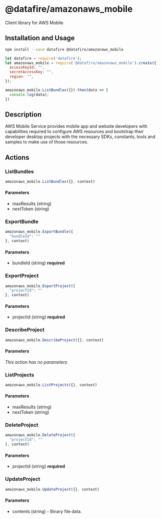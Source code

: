 # @datafire/amazonaws_mobile

Client library for AWS Mobile

## Installation and Usage
```bash
npm install --save datafire @datafire/amazonaws_mobile
```

```js
let datafire = require('datafire');
let amazonaws_mobile = require('@datafire/amazonaws_mobile').create({
  accessKeyId: "",
  secretAccessKey: "",
  region: "",
});

amazonaws_mobile.ListBundles({}).then(data => {
  console.log(data);
})
```

## Description
 AWS Mobile Service provides mobile app and website developers with capabilities required to configure AWS resources and bootstrap their developer desktop projects with the necessary SDKs, constants, tools and samples to make use of those resources. 

## Actions
### ListBundles



```js
amazonaws_mobile.ListBundles({}, context)
```

#### Parameters
* maxResults (string)
* nextToken (string)

### ExportBundle



```js
amazonaws_mobile.ExportBundle({
  "bundleId": ""
}, context)
```

#### Parameters
* bundleId (string) **required**

### ExportProject



```js
amazonaws_mobile.ExportProject({
  "projectId": ""
}, context)
```

#### Parameters
* projectId (string) **required**

### DescribeProject



```js
amazonaws_mobile.DescribeProject({}, context)
```

#### Parameters
*This action has no parameters*

### ListProjects



```js
amazonaws_mobile.ListProjects({}, context)
```

#### Parameters
* maxResults (string)
* nextToken (string)

### DeleteProject



```js
amazonaws_mobile.DeleteProject({
  "projectId": ""
}, context)
```

#### Parameters
* projectId (string) **required**

### UpdateProject



```js
amazonaws_mobile.UpdateProject({}, context)
```

#### Parameters
* contents (string) -  Binary file data. 

